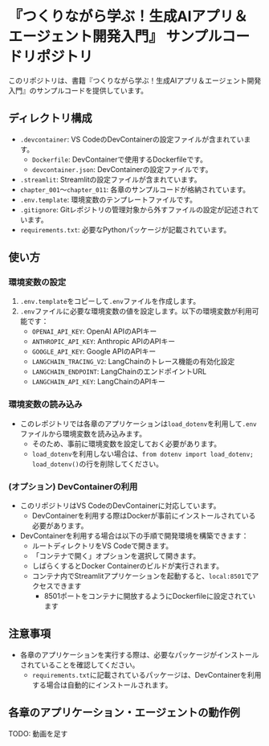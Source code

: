 # 『つくりながら学ぶ！生成AIアプリ＆エージェント開発入門』 サンプルコードリポジトリ

このリポジトリは、書籍『つくりながら学ぶ！生成AIアプリ＆エージェント開発入門』のサンプルコードを提供しています。

## ディレクトリ構成

- `.devcontainer`: VS CodeのDevContainerの設定ファイルが含まれています。
  - `Dockerfile`: DevContainerで使用するDockerfileです。
  - `devcontainer.json`: DevContainerの設定ファイルです。
- `.streamlit`: Streamlitの設定ファイルが含まれています。
- `chapter_001`～`chapter_011`: 各章のサンプルコードが格納されています。
- `.env.template`: 環境変数のテンプレートファイルです。
- `.gitignore`: Gitレポジトリの管理対象から外すファイルの設定が記述されています。
- `requirements.txt`: 必要なPythonパッケージが記載されています。


## 使い方

### 環境変数の設定

1. `.env.template`をコピーして`.env`ファイルを作成します。
2. `.env`ファイルに必要な環境変数の値を設定します。以下の環境変数が利用可能です：
   - `OPENAI_API_KEY`: OpenAI APIのAPIキー
   - `ANTHROPIC_API_KEY`: Anthropic APIのAPIキー
   - `GOOGLE_API_KEY`: Google APIのAPIキー
   - `LANGCHAIN_TRACING_V2`: LangChainのトレース機能の有効化設定
   - `LANGCHAIN_ENDPOINT`: LangChainのエンドポイントURL
   - `LANGCHAIN_API_KEY`: LangChainのAPIキー

### 環境変数の読み込み

- このレポジトリでは各章のアプリケーションは`load_dotenv`を利用して`.env`ファイルから環境変数を読み込みます。
  - そのため、事前に環境変数を設定しておく必要があります。
  - `load_dotenv`を利用しない場合は、`from dotenv import load_dotenv; load_dotenv()`の行を削除してください。

### (オプション) DevContainerの利用

- このリポジトリはVS CodeのDevContainerに対応しています。
  - DevContainerを利用する際はDockerが事前にインストールされている必要があります。
- DevContainerを利用する場合は以下の手順で開発環境を構築できます：
  - ルートディレクトリをVS Codeで開きます。
  - 「コンテナで開く」オプションを選択して開きます。
  - しばらくするとDocker Containerのビルドが実行されます。
  - コンテナ内でStreamlitアプリケーションを起動すると、`local:8501`でアクセスできます
    - 8501ポートをコンテナに開放するようにDockerfileに設定されています

## 注意事項

- 各章のアプリケーションを実行する際は、必要なパッケージがインストールされていることを確認してください。
  - `requirements.txt`に記載されているパッケージは、DevContainerを利用する場合は自動的にインストールされます。

## 各章のアプリケーション・エージェントの動作例

TODO: 動画を足す
